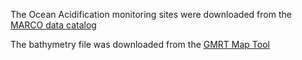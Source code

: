 The Ocean Acidification monitoring sites were downloaded from the [MARCO data catalog](https://portal.midatlanticocean.org/data-catalog/)

The bathymetry file was downloaded from the [GMRT Map Tool](https://www.gmrt.org/GMRTMapTool/)